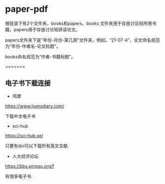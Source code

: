 # paper-pdf

根目录下有2个文件夹，books和papers，books 文件夹用于存放讨论班所用书籍，papers用于存放讨论班研读论文。

papers文件夹下是"年份-月份-第几周"文件夹，例如，“21-07-4”，论文命名规范为“年份-作者名-论文标题”。

books命名规范为“作者-书籍标题”。

=======

## 电子书下载连接

- 鸠摩

https://www.jiumodiary.com/

下载中文电子书

- sci-hub

https://sci-hub.se/

只要有doi可以下载所有英文文献.

- 人大经济论坛

https://bbs.pinggu.org/f

有很多电子书.
